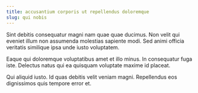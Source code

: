 ```yaml
---
title: accusantium corporis ut repellendus doloremque
slug: qui nobis
---
```


Sint debitis consequatur magni nam quae quae ducimus. Non velit qui eveniet illum non assumenda molestias sapiente modi. Sed animi officia veritatis similique ipsa unde iusto voluptatem.

Eaque qui doloremque voluptatibus amet et illo minus. In consequatur fuga iste. Delectus natus qui ea quisquam voluptate maxime id placeat.

Qui aliquid iusto. Id quas debitis velit veniam magni. Repellendus eos dignissimos quis tempore error et.
